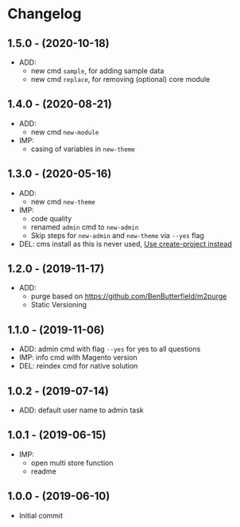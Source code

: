 # Changelog

## 1.5.0 - (2020-10-18)
* ADD:
  * new cmd `sample`, for adding sample data
  * new cmd `replace`, for removing (optional) core module

## 1.4.0 - (2020-08-21)
* ADD:
  * new cmd `new-module`
* IMP:
  * casing of variables in `new-theme`

## 1.3.0 - (2020-05-16)
* ADD:
  * new cmd `new-theme`
* IMP:
  * code quality
  * renamed `admin` cmd to `new-admin`
  * Skip steps for `new-admin` and `new-theme` via `--yes` flag
* DEL: cms install as this is never used,
  [Use create-project instead](https://github.com/GrimLink/create-project)

## 1.2.0 - (2019-11-17)
* ADD:
  * purge based on https://github.com/BenButterfield/m2purge
  * Static Versioning

## 1.1.0 - (2019-11-06)
* ADD: admin cmd with flag `--yes` for yes to all questions
* IMP: info cmd with Magento version
* DEL: reindex cmd for native solution

## 1.0.2 - (2019-07-14)
* ADD: default user name to admin task

## 1.0.1 - (2019-06-15)
* IMP:
  * open multi store function
  * readme

## 1.0.0 - (2019-06-10)
* Initial commit